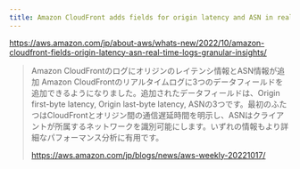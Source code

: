```yaml
---
title: Amazon CloudFront adds fields for origin latency and ASN in real-time logs for more granular insights
---
```


https://aws.amazon.com/jp/about-aws/whats-new/2022/10/amazon-cloudfront-fields-origin-latency-asn-real-time-logs-granular-insights/

> Amazon CloudFrontのログにオリジンのレイテンシ情報とASN情報が追加
> Amazon CloudFrontのリアルタイムログに3つのデータフィールドを追加できるようになりました。追加されたデータフィールドは、Origin first-byte latency, Origin last-byte latency, ASNの3つです。最初のふたつはCloudFrontとオリジン間の通信遅延時間を明示し、ASNはクライアントが所属するネットワークを識別可能にします。いずれの情報もより詳細なパフォーマンス分析に有用です。
> 
> https://aws.amazon.com/jp/blogs/news/aws-weekly-20221017/


